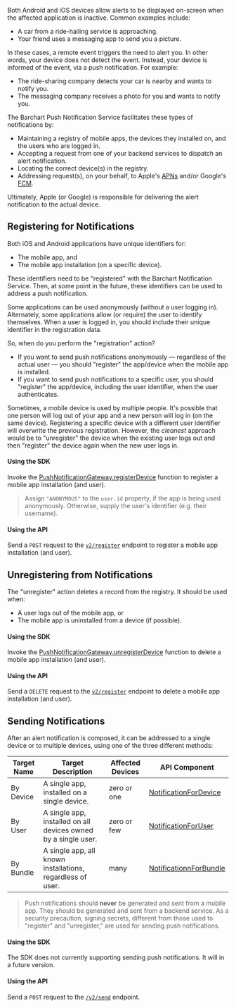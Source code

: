 Both Android and iOS devices allow alerts to be displayed on-screen when the affected application is inactive. Common examples include:

* A car from a ride-hailing service is approaching.
* Your friend uses a messaging app to send you a picture.

In these cases, a remote event triggers the need to alert you. In other words, your device does not detect the event. Instead, your device is informed of the event, via a push notification. For example:

* The ride-sharing company detects your car is nearby and wants to notify you.
* The messaging company receives a photo for you and wants to notify you.

The Barchart Push Notification Service facilitates these types of notifications by:

* Maintaining a registry of mobile apps, the devices they installed on, and the users who are logged in.
* Accepting a request from one of your backend services to dispatch an alert notification.
* Locating the correct device(s) in the registry.
* Addressing request(s), on your behalf, to Apple's [APNs](https://en.wikipedia.org/wiki/Apple_Push_Notification_service) and/or Google's [FCM](https://en.wikipedia.org/wiki/Firebase_Cloud_Messaging).

Ultimately, Apple (or Google) is responsible for delivering the alert notification to the actual device.

## Registering for Notifications

Both iOS and Android applications have unique identifiers for:

* The mobile app, and
* The mobile app installation (on a specific device).

These identifiers need to be "registered" with the Barchart Notification Service. Then, at some point in the future, these identifiers can be used to address a push notification.

Some applications can be used anonymously (without a user logging in). Alternately, some applications allow (or require) the user to identify themselves. When a user is logged in, you should include their unique identifier in the registration data.

So, when do you perform the "registration" action?

* If you want to send push notifications anonymously — regardless of the actual user — you should "register" the app/device when the mobile app is installed.
* If you want to send push notifications to a specific user, you should "register" the app/device, including the user identifier, when the user authenticates.

Sometimes, a mobile device is used by multiple people. It's possible that one person will log out of your app and a new person will log in (on the same device). Registering a specific device with a different user identifier will overwrite the previous registration. However, the _cleanest_ approach would be to "unregister" the device when the existing user logs out and then "register" the device again when the new user logs in.

#### Using the SDK

Invoke the [PushNotificationGateway.registerDevice](/content/sdk/lib-gateway?id=pushnotificationgatewayregisterdevice) function to register a mobile app installation (and user). 

> Assign ```"ANONYMOUS"``` to the ```user.id``` property, if the app is being used anonymously. Otherwise, supply the user's identifier (e.g. their username).

#### Using the API

Send a ```POST``` request to the [```v2/register```](/content/api/paths?id=post-v2register) endpoint to register a mobile app installation (and user).

## Unregistering from Notifications

The "unregister" action deletes a record from the registry. It should be used when:

* A user logs out of the mobile app, or
* The mobile app is uninstalled from a device (if possible).

#### Using the SDK

Invoke the [PushNotificationGateway.unregisterDevice](/content/sdk/lib-gateway?id=pushnotificationgatewayunregisterdevice) function to delete a mobile app installation (and user).

#### Using the API

Send a ```DELETE``` request to the [```v2/register```](/content/api/paths?id=delete-v2register) endpoint to delete a mobile app installation (and user).

## Sending Notifications

After an alert notification is composed, it can be addressed to a single device or to multiple devices, using one of the three different methods:

| Target Name | Target Description                                             | Affected Devices | API Component                                                                      |
|-------------|----------------------------------------------------------------|------------------|------------------------------------------------------------------------------------|
| By Device   | A single app, installed on a single device.                    | zero or one      | [NotificationForDevice](/content/api/components?id=schemasnotificationfordevice)   |
| By User     | A single app, installed on all devices owned by a single user. | zero or few      | [NotificationForUser](/content/api/components?id=schemasnotificationforuser)       |
| By Bundle   | A single app, all known installations, regardless of user.     | many             | [NotificationnForBundle](/content/api/components?id=schemasnotificationnforbundle) |

> Push notifications should **never** be generated and sent from a mobile app. They should be generated and sent from a backend service. As a security precaution, signing secrets, different from those used to "register" and "unregister," are used for sending push notifications.

#### Using the SDK

The SDK does not currently supporting sending push notifications. It will in a future version.

#### Using the API

Send a ```POST``` request to the [```/v2/send```](/content/api/paths?id=post-v2send) endpoint.
